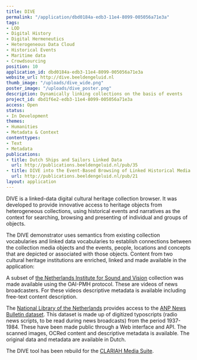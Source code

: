 ```yaml
---
title: DIVE
permalink: "/application/dbd0184a-edb3-11e4-8099-005056a71e3a"
tags:
- LOD
- Digital History
- Digital Hermeneutics
- Heterogeneous Data Cloud
- Historical Events
- Maritime data
- Crowdsourcing
position: 10
application_id: dbd0184a-edb3-11e4-8099-005056a71e3a
website_url: http://dive.beeldengeluid.nl
thumb_image: "/uploads/dive_wide.png"
poster_image: "/uploads/dive_poster.png"
description: Dynamically linking collections on the basis of events
project_id: dbd1f6e2-edb3-11e4-8099-005056a71e3a
access: Open
status:
- In Development
themes:
- Humanities
- Metadata & Context
contenttypes:
- Text
- Metadata
publications:
- title: Dutch Ships and Sailors Linked Data
  url: http://publications.beeldengeluid.nl/pub/35
- title: DIVE into the Event-Based Browsing of Linked Historical Media
  url: http://publications.beeldengeluid.nl/pub/21
layout: application
---
```


DIVE is a linked-data digital cultural heritage collection browser. It was developed to provide innovative access to heritage objects from heterogeneous collections, using historical events and narratives as the context for searching, browsing and presenting of individual and groups of objects.

The DIVE demonstrator uses semantics from existing collection vocabularies and linked data vocabularies to establish connections between the collection media objects and the events, people, locations and concepts that are depicted or associated with those objects. Content from two cultural heritage institutions are enriched, linked and made available in the application:

A subset of [the Netherlands Institute for Sound and Vision](https://www.beeldengeluid.nl/) collection was made available using the OAI-PMH protocol. These are videos of news broadcasters. For these videos descriptive metadata is available including free-text content description.

The [National Library of the Netherlands](https://www.kb.nl/) provides access to the [ANP News Bulletin dataset](http://www.delpher.nl/nl/radiobulletins/). This dataset is made up of digitized typoscripts (radio news scripts, to be read during news broadcasts) from the period 1937-1984. These have been made public through a Web interface and API. The scanned images, OCRed content and descriptive metadata is available. The original data and metadata are available in Dutch.

The DIVE tool has been rebuild for the [CLARIAH Media Suite](http://mediasuite.clariah.nl/).
